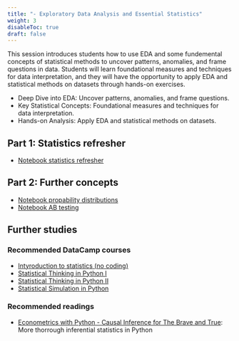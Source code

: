 ```yaml
---
title: "- Exploratory Data Analysis and Essential Statistics"
weight: 3
disableToc: true
draft: false
---
```


This session introduces students how to use EDA and some fundemental concepts of statistical methods to uncover patterns, anomalies, and frame questions in data. Students will learn foundational measures and techniques for data interpretation, and they will have the opportunity to apply EDA and statistical methods on datasets through hands-on exercises.

* Deep Dive into EDA: Uncover patterns, anomalies, and frame questions.
* Key Statistical Concepts: Foundational measures and techniques for data interpretation.
* Hands-on Analysis: Apply EDA and statistical methods on datasets.


## Part 1: Statistics refresher
* [Notebook statistics refresher](https://colab.research.google.com/github/aaubs/ds-master/blob/main/notebooks/M1_stats_intro_v7.ipynb)
<!-- * [Notebook statistics refresher - Solutions](https://colab.research.google.com/github/aaubs/ds-master/blob/main/notebooks/M1_stats_intro_Soultions_v7.ipynb) -->

## Part 2: Further concepts
 
* [Notebook propability distributions](https://colab.research.google.com/github/aaubs/ds-master/blob/main/courses/ds4b-m1-2-stats/notebooks/s2-prop-dist.ipynb)
* [Notebook AB testing](https://colab.research.google.com/github/aaubs/ds-master/blob/main/courses/ds4b-m1-2-stats/notebooks/s2-ab-test.ipynb)


## Further studies

### Recommended DataCamp courses
* [Intyroduction to statistics (no coding)](https://app.datacamp.com/learn/courses/introduction-to-statistics)
* [Statistical Thinking in Python I](https://app.datacamp.com/learn/courses/statistical-thinking-in-python-part-1)
* [Statistical Thinking in Python II](https://app.datacamp.com/learn/courses/statistical-thinking-in-python-part-2)
* [Statistical Simulation in Python](https://app.datacamp.com/learn/courses/statistical-simulation-in-python)

### Recommended readings
* [Econometrics with Python - Causal Inference for The Brave and True](https://matheusfacure.github.io/python-causality-handbook/landing-page.html): More thorrough inferential statistics in Python

<!-- ###€ Further resources -->



<!-- # Stuff
* [Slides](https://github.com/aaubs/ds-master/blob/main/courses/ds4b-m1-2-stats/s1_slides_stats.pdf)
 -->

 
 